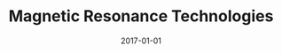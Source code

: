 ---
title: "Magnetic Resonance Technologies"
date: 2017-01-01
authors_string: Peter Bandettini, Lu Hanzhang
authors:
   - Peter Bandettini
   - Lu Hanzhang
author_ids:
   - peter_bandettini
journal: ''
volume: 
issue: 
pages: 
book_title: ''
publisher: ''
abstract: ''
project_id: 
paper_url: 
doi: 
data_loc: ''
code_loc: ''
file: '/assets/publications//assets/publications/'
file_name: '/assets/publications/'
type: book_chapter
pub_str: 'In:  (2017)'
layout: publication 
---